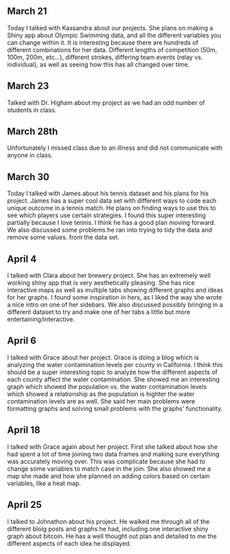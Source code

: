## March 21

Today I talked with Kassandra about our projects. She plans on making a Shiny app about Olympic Swimming data, and all the different variables you can change within it. It is interesting because there are hundreds of different combinations for her data. Different lengths of competition (50m, 100m, 200m, etc...), different strokes, differing team events (relay vs. individual), as well as seeing how this has all changed over time.

## March 23

Talked with Dr. Higham about my project as we had an odd number of students in class.

## March 28th

Unfortunately I missed class due to an illness and did not communicate with anyone in class.

## March 30

Today I talked with James about his tennis dataset and his plans for his project. James has a super cool data set with different ways to code each unique outcome in a tennis match. He plans on finding ways to use this to see which players use certain strategies. I found this super interesting partially because I love tennis. I think he has a good plan moving forward. We also discussed some problems he ran into trying to tidy the data and remove some values. from the data set.

## April 4

I talked with Clara about her brewery project. She has an extremely well working shiny app that is very aesthetically pleasing. She has nice interactive maps as well as multiple tabs showing different graphs and ideas for her graphs. I found some inspiration in hers, as I liked the way she wrote a nice intro on one of her sidebars. We also discussed possibly bringing in a different dataset to try and make one of her tabs a little but more entertaining/interactive.

## April 6

I talked with Grace about her project. Grace is doing a blog which is analyzing the water contamination levels per county in California. I think this should be a super interesting topic to analyze how the different aspects of each county affect the water contamination. She showed me an interesting graph which showed the population vs. the water contamination levels which showed a relationship as the population is highter the water contamination levels are as well. She said her main problems were formatting graphs and solving small problems with the graphs' functionality.

## April 18 

I talked with Grace again about her project. First she talked about how she had spent a lot of time joining two data frames and making sure everything was accurately moving over. This was complicate because she had to change some variables to match case in the join. She also showed me a map she made and how she planned on adding colors based on certain variables, like a heat map.

## April 25

I talked to Johnathon about his project. He walked me through all of the different bloig posts and graphs he had, including one interactive shiny graph about bitcoin. He has a well thought out plan and detailed to me the different aspects of each idea he displayed.